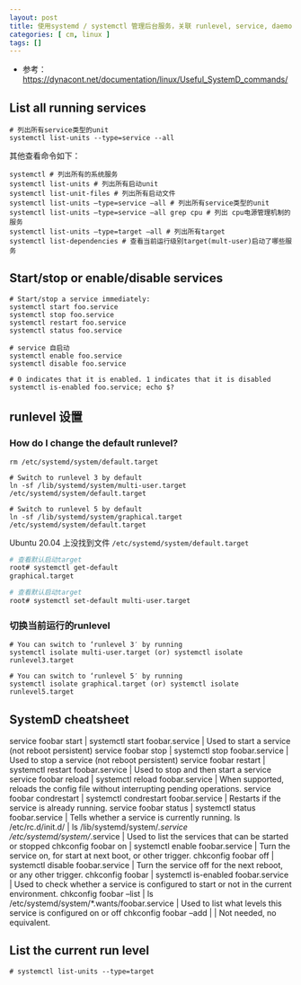 ```yaml
---
layout: post
title: 使用systemd / systemctl 管理后台服务，关联 runlevel, service, daemon, init.d
categories: [ cm, linux ]
tags: []
---
```



* 参考： <https://dynacont.net/documentation/linux/Useful_SystemD_commands/>



## List all running services

~~~ shell
# 列出所有service类型的unit
systemctl list-units --type=service --all
~~~

其他查看命令如下：

~~~ shell
systemctl # 列出所有的系统服务
systemctl list-units # 列出所有启动unit
systemctl list-unit-files # 列出所有启动文件
systemctl list-units –type=service –all # 列出所有service类型的unit
systemctl list-units –type=service –all grep cpu # 列出 cpu电源管理机制的服务
systemctl list-units –type=target –all # 列出所有target
systemctl list-dependencies # 查看当前运行级别target(mult-user)启动了哪些服务
~~~



## Start/stop or enable/disable services

~~~ shell
# Start/stop a service immediately:
systemctl start foo.service
systemctl stop foo.service
systemctl restart foo.service
systemctl status foo.service

# service 自启动
systemctl enable foo.service
systemctl disable foo.service

# 0 indicates that it is enabled. 1 indicates that it is disabled
systemctl is-enabled foo.service; echo $?

~~~




## runlevel 设置

### How do I change the default runlevel?

~~~ shell
rm /etc/systemd/system/default.target

# Switch to runlevel 3 by default
ln -sf /lib/systemd/system/multi-user.target /etc/systemd/system/default.target

# Switch to runlevel 5 by default
ln -sf /lib/systemd/system/graphical.target /etc/systemd/system/default.target
~~~

Ubuntu 20.04 上没找到文件 `/etc/systemd/system/default.target`

~~~sh
# 查看默认启动target
root# systemctl get-default
graphical.target

# 查看默认启动target
root# systemctl set-default multi-user.target
~~~


### 切换当前运行的runlevel

~~~ shell
# You can switch to ‘runlevel 3′ by running
systemctl isolate multi-user.target (or) systemctl isolate runlevel3.target

# You can switch to ‘runlevel 5′ by running
systemctl isolate graphical.target (or) systemctl isolate runlevel5.target
~~~



## SystemD cheatsheet

service foobar start  | systemctl start foobar.service  | Used to start a service (not reboot persistent)
service foobar stop  | systemctl stop foobar.service  | Used to stop a service (not reboot persistent)
service foobar restart  | systemctl restart foobar.service  | Used to stop and then start a service
service foobar reload  | systemctl reload foobar.service  | When supported, reloads the config file without interrupting pending operations.
service foobar condrestart  | systemctl condrestart foobar.service  | Restarts if the service is already running.
service foobar status  | systemctl status foobar.service  | Tells whether a service is currently running.
ls /etc/rc.d/init.d/  | ls /lib/systemd/system/*.service /etc/systemd/system/*.service  | Used to list the services that can be started or stopped
chkconfig foobar on  | systemctl enable foobar.service  | Turn the service on, for start at next boot, or other trigger.
chkconfig foobar off  | systemctl disable foobar.service  | Turn the service off for the next reboot, or any other trigger.
chkconfig foobar  | systemctl is-enabled foobar.service  | Used to check whether a service is configured to start or not in the current environment.
chkconfig foobar –list  | ls /etc/systemd/system/*.wants/foobar.service  | Used to list what levels this service is configured on or off
chkconfig foobar –add  |    | Not needed, no equivalent.



## List the current run level

~~~
# systemctl list-units --type=target
~~~






